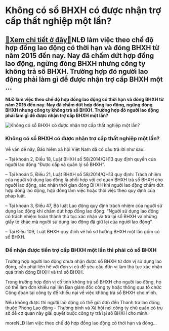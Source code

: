 Không có sổ BHXH có được nhận trợ cấp thất nghiệp một lần?
==========================================================

[:gift:Xem chi tiết ở đây:gift:](https://hddtvn.com/khong-co-so-bhxh-co-duoc-nhan-tro-cap-that-nghiep-mot-lan/)NLĐ làm việc theo chế độ hợp đồng lao động có thời hạn và đóng BHXH từ năm 2015 đến nay. Nay đã chấm dứt hợp đồng lao động, ngừng đóng BHXH nhưng công ty không trả sổ BHXH. Trường hợp đó người lao động phải làm gì để được nhận trợ cấp BHXH một …
-----------------------------------------------------------------------------------------------------------------------------------------------------------------------------------------------------------------------------------------------------

**NLĐ làm việc theo chế độ hợp đồng lao động có thời hạn và đóng BHXH từ năm 2015 đến nay. Nay đã chấm dứt hợp đồng lao động, ngừng đóng BHXH nhưng công ty không trả sổ BHXH. Trường hợp đó người lao động phải làm gì để được nhận trợ cấp BHXH một lần?**


![Không có sổ BHXH có được nhận trợ cấp thất nghiệp một lần?](https://hddtvn.com/wp-content/uploads/2021/01/3852_BHXH.jpg)


### Không có sổ BHXH có được nhận trợ cấp thất nghiệp một lần?


Về vấn đề này, Bảo hiểm xã hội Việt Nam đã có câu trả lời như sau:  

– Tại khoản 2, Điều 18, Luật BHXH số 58/2014/QH13 quy định quyền của người lao động “Được cấp và quản lý sổ BHXH”.  

– Tại khoản 5, Điều 21, Luật BHXH số 58/2014/QH13 quy định: Trách nhiệm của người sử dụng lao động là phối hợp với cơ quan BHXH trả sổ BHXH cho người lao động, xác nhận thời gian đóng BHXH khi người lao động chấm dứt hợp đồng lao động, hợp đồng làm việc hoặc thôi việc theo quy định của pháp luật.  

– Tại khoản 3, Điều 47, Bộ luật Lao động quy định trách nhiệm của người sử dụng lao động khi chấm dứt hợp đồng lao động: “Người sử dụng lao động có trách nhiệm hoàn thành thủ tục xác nhận và trả lại sổ BHXH và những giấy tờ khác mà người sử dụng lao động đã giữ lại của người lao động”.  

– Tại Điều 109, Luật BHXH quy định về hồ sơ hưởng BHXH một lần gồm có sổ BHXH.


### Để nhận được tiền trợ cấp BHXH một lần thì phải có sổ BHXH


Trường hợp người lao động chưa nhận được sổ BHXH từ đơn vị sử dụng lao động, cần phải liên hệ với đơn vị cũ để yêu cầu đơn vị làm thủ tục xác nhận quá trình đóng BHXH và trả sổ BHXH.


Trong trường hợp đơn vị cố tình không trả sổ BHXH cho người lao động, họ có thể làm đơn khiếu nại lên Ban giám đốc công ty hoặc thông qua tổ chức Công đoàn tại công ty để khiếu nại về việc không trả sổ BHXH cho mình.


Nếu không được thì người lao động có thể gửi đơn đến Thanh tra lao động thuộc Phòng Lao động – Thương binh và Xã hội nơi công ty chủ quản có trụ sở để cơ quan này giải quyết buộc công ty trả lại sổ BHXH cho mình.



moreNLĐ làm việc theo chế độ hợp đồng lao động có thời hạn và đóng…

